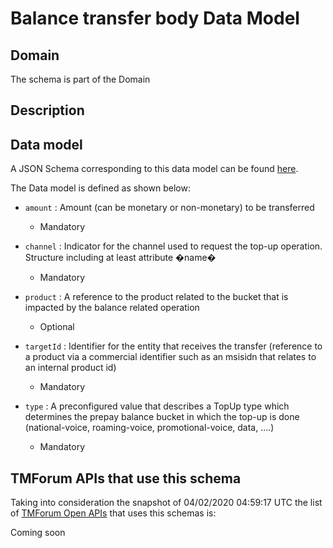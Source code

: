 # Balance transfer body Data Model

## Domain

The  schema is part of the  Domain

## Description



## Data model

A JSON Schema corresponding to this data model can be found
[here](https://github.com/tmforum-rand/schemas/blob/candidates/Customer/BalanceTransferBody.schema.json).

The Data model is defined as shown below:

- `amount` : Amount (can be monetary or non-monetary) to be transferred

  - Mandatory


- `channel` : Indicator for the channel used to request the top-up operation. Structure including at least attribute �name�

  - Mandatory


- `product` : A reference to the product related to the bucket that is impacted by the balance related operation

  - Optional


- `targetId` : Identifier for the entity that receives the transfer (reference to a product via a commercial identifier such as an msisidn that relates to an internal product id)

  - Mandatory


- `type` : A preconfigured value that describes a TopUp type which determines the prepay balance bucket in which the top-up is done (national-voice, roaming-voice, promotional-voice, data, ....)

  - Mandatory






## TMForum APIs that use this schema

Taking into consideration the snapshot of 04/02/2020 04:59:17 UTC the list of [TMForum Open APIs](https://www.tmforum.org/open-apis/) that uses this schemas is:

Coming soon